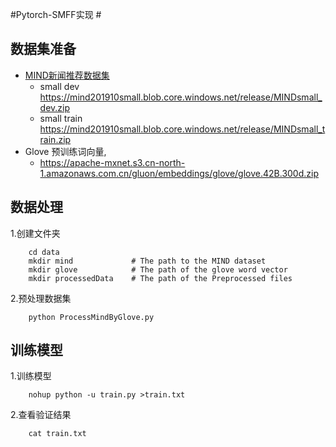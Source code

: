#Pytorch-SMFF实现 #

## 数据集准备
* [MIND新闻推荐数据集](https://msnews.github.io/)
    - small dev https://mind201910small.blob.core.windows.net/release/MINDsmall_dev.zip
    - small train https://mind201910small.blob.core.windows.net/release/MINDsmall_train.zip
* Glove 预训练词向量, 
    - https://apache-mxnet.s3.cn-north-1.amazonaws.com.cn/gluon/embeddings/glove/glove.42B.300d.zip

## 数据处理
1.创建文件夹
```angular2html
    cd data                
    mkdir mind             # The path to the MIND dataset
    mkdir glove            # The path of the glove word vector
    mkdir processedData    # The path of the Preprocessed files
```
2.预处理数据集
```angular2html
    python ProcessMindByGlove.py
```

## 训练模型
1.训练模型
```angular2html
    nohup python -u train.py >train.txt
```
2.查看验证结果
```angular2html
    cat train.txt
```
